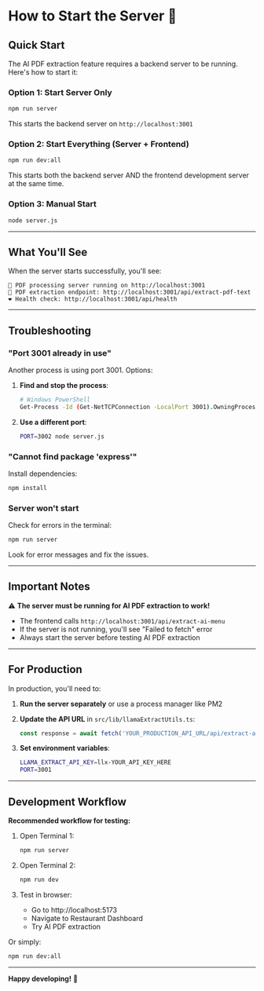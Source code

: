 # How to Start the Server 🚀

## Quick Start

The AI PDF extraction feature requires a backend server to be running. Here's how to start it:

### Option 1: Start Server Only

```bash
npm run server
```

This starts the backend server on `http://localhost:3001`

### Option 2: Start Everything (Server + Frontend)

```bash
npm run dev:all
```

This starts both the backend server AND the frontend development server at the same time.

### Option 3: Manual Start

```bash
node server.js
```

---

## What You'll See

When the server starts successfully, you'll see:

```
🚀 PDF processing server running on http://localhost:3001
📄 PDF extraction endpoint: http://localhost:3001/api/extract-pdf-text
❤️ Health check: http://localhost:3001/api/health
```

---

## Troubleshooting

### "Port 3001 already in use"

Another process is using port 3001. Options:

1. **Find and stop the process**:
   ```bash
   # Windows PowerShell
   Get-Process -Id (Get-NetTCPConnection -LocalPort 3001).OwningProcess | Stop-Process
   ```

2. **Use a different port**:
   ```bash
   PORT=3002 node server.js
   ```

### "Cannot find package 'express'"

Install dependencies:
```bash
npm install
```

### Server won't start

Check for errors in the terminal:
```bash
npm run server
```

Look for error messages and fix the issues.

---

## Important Notes

⚠️ **The server must be running for AI PDF extraction to work!**

- The frontend calls `http://localhost:3001/api/extract-ai-menu`
- If the server is not running, you'll see "Failed to fetch" error
- Always start the server before testing AI PDF extraction

---

## For Production

In production, you'll need to:

1. **Run the server separately** or use a process manager like PM2
2. **Update the API URL** in `src/lib/llamaExtractUtils.ts`:
   ```typescript
   const response = await fetch('YOUR_PRODUCTION_API_URL/api/extract-ai-menu', {
   ```

3. **Set environment variables**:
   ```bash
   LLAMA_EXTRACT_API_KEY=llx-YOUR_API_KEY_HERE
   PORT=3001
   ```

---

## Development Workflow

**Recommended workflow for testing:**

1. Open Terminal 1:
   ```bash
   npm run server
   ```

2. Open Terminal 2:
   ```bash
   npm run dev
   ```

3. Test in browser:
   - Go to http://localhost:5173
   - Navigate to Restaurant Dashboard
   - Try AI PDF extraction

Or simply:
```bash
npm run dev:all
```

---

**Happy developing!** 🎉

